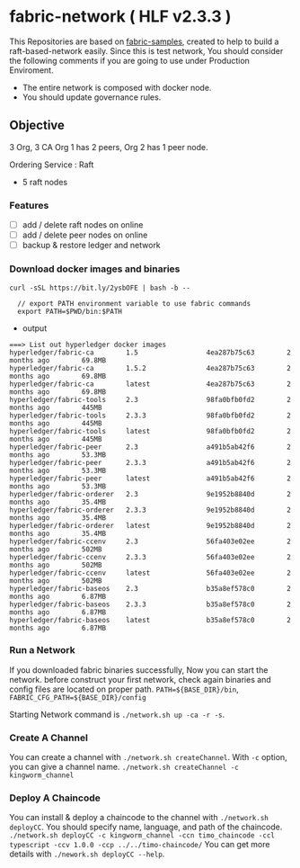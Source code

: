 # fabric-network ( HLF v2.3.3 )
This Repositories are based on [fabric-samples](https://github.com/hyperledger/fabric-samples), created to help to build a raft-based-network easily.
Since this is test network, You should consider the following comments if you are going to use under Production Enviroment.
* The entire network is composed with docker node.
* You should update governance rules.

## Objective
3 Org, 3 CA
Org 1 has 2 peers, Org 2 has 1 peer node.
<!-- * 5 endorsing peer nodes, ( additionally 1 peer node reading ledger ) -->
Ordering Service : Raft
* 5 raft nodes

### Features
* [ ] add / delete raft nodes on online
* [ ] add / delete peer nodes on online
* [ ] backup & restore ledger and network
<!-- * [ ] create a new channel -->

### Download docker images and binaries
`curl -sSL https://bit.ly/2ysbOFE | bash -b --`
```
  // export PATH environment variable to use fabric commands
  export PATH=$PWD/bin:$PATH
```


* output
```
===> List out hyperledger docker images
hyperledger/fabric-ca        1.5                 4ea287b75c63        2 months ago        69.8MB
hyperledger/fabric-ca        1.5.2               4ea287b75c63        2 months ago        69.8MB
hyperledger/fabric-ca        latest              4ea287b75c63        2 months ago        69.8MB
hyperledger/fabric-tools     2.3                 98fa0bfb0fd2        2 months ago        445MB
hyperledger/fabric-tools     2.3.3               98fa0bfb0fd2        2 months ago        445MB
hyperledger/fabric-tools     latest              98fa0bfb0fd2        2 months ago        445MB
hyperledger/fabric-peer      2.3                 a491b5ab42f6        2 months ago        53.3MB
hyperledger/fabric-peer      2.3.3               a491b5ab42f6        2 months ago        53.3MB
hyperledger/fabric-peer      latest              a491b5ab42f6        2 months ago        53.3MB
hyperledger/fabric-orderer   2.3                 9e1952b8840d        2 months ago        35.4MB
hyperledger/fabric-orderer   2.3.3               9e1952b8840d        2 months ago        35.4MB
hyperledger/fabric-orderer   latest              9e1952b8840d        2 months ago        35.4MB
hyperledger/fabric-ccenv     2.3                 56fa403e02ee        2 months ago        502MB
hyperledger/fabric-ccenv     2.3.3               56fa403e02ee        2 months ago        502MB
hyperledger/fabric-ccenv     latest              56fa403e02ee        2 months ago        502MB
hyperledger/fabric-baseos    2.3                 b35a8ef578c0        2 months ago        6.87MB
hyperledger/fabric-baseos    2.3.3               b35a8ef578c0        2 months ago        6.87MB
hyperledger/fabric-baseos    latest              b35a8ef578c0        2 months ago        6.87MB
```

### Run a Network
If you downloaded fabric binaries successfully, Now you can start the network.
before construct your first network, check again binaries and config files are located on proper path.
`PATH=${BASE_DIR}/bin`, `FABRIC_CFG_PATH=${BASE_DIR}/config`

Starting Network command is  `./network.sh up -ca -r -s`.

### Create A Channel
You can create a channel with `./network.sh createChannel`.
With `-c` option, you can give a channel name. `./network.sh createChannel -c kingworm_channel`

### Deploy A Chaincode
You can install & deploy a chaincode to the channel with `./network.sh deployCC`.
You should specify name, language, and path of the chaincode.
`./network.sh deployCC -c kingworm_channel -ccn timo_chaincode -ccl typescript -ccv 1.0.0 -ccp ../../timo-chaincode/`
You can get more details with `./nework.sh deployCC --help`.
